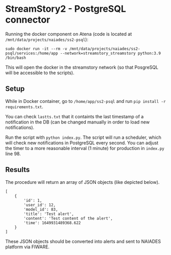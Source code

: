 # StreamStory2 - PostgreSQL connector

Running the docker component on Atena (code is located at `/mnt/data/projects/naiades/ss2-psql`):
```
sudo docker run -it --rm -v /mnt/data/projects/naiades/ss2-psql/services:/home/app --network=streamstory_streamstory python:3.9 /bin/bash
```

This will open the docker in the streamstory network (so that PosgreSQL will be accessible to the scripts).

## Setup

While in Docker container, go to `/home/app/ss2-psql` and run `pip install -r requirements.txt`.

You can check `lastts.txt` that it containts the last timestamp of a notification in the DB (can be changed manually in order to load new notifications).

Run the script with `python index.py`. The script will run a scheduler, which will check new notifications in PostgreSQL every second. You can adjust the timer to a more reasonable interval (1 minute) for production in `index.py` line 98.

## Results

The procedure will return an array of JSON objects (like depicted below).

```
[
    {
        'id': 1,
        'user_id': 12,
        'model_id': 83,
        'title': 'Test alert',
        'content': 'Test content of the alert',
        'time': 1649931489368.622
    }
]
```

These JSON objects should be converted into alerts and sent to NAIADES platform via FIWARE.